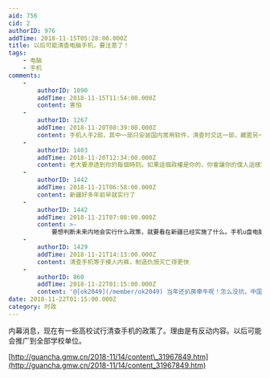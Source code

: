 ```yaml
---
aid: 756
cid: 2
authorID: 976
addTime: 2018-11-15T05:28:00.000Z
title: 以后可能清查电脑手机，要注意了！
tags:
    - 电脑
    - 手机
comments:
    -
        authorID: 1090
        addTime: 2018-11-15T11:54:00.000Z
        content: 害怕
    -
        authorID: 1267
        addTime: 2018-11-20T08:39:00.000Z
        content: 手机人手2部，其中一部只安装国内常用软件，清查时交这一部，藏匿另一部，这样能破否？
    -
        authorID: 1403
        addTime: 2018-11-20T12:34:00.000Z
        content: 老大要滲透到你的每個時刻。如果這個政權是你的，你會讓你的僕人這樣對你嗎？
    -
        authorID: 1442
        addTime: 2018-11-21T06:58:00.000Z
        content: 新疆好多年前早就实行了
    -
        authorID: 1442
        addTime: 2018-11-21T07:08:00.000Z
        content: >-
            要想判断未来内地会实行什么政策，就要看在新疆已经实施了什么。手机u盘电脑必定会被逐步清查。现在新疆对于少数民族採取的更多的是直接收缴，统一处理
    -
        authorID: 1429
        addTime: 2018-11-21T14:13:00.000Z
        content: 清查手机等于摸人内裤，制造仇恨灭亡得更快
    -
        authorID: 860
        addTime: 2018-11-22T01:15:00.000Z
        content: '@[ok2049](/member/ok2049) 当年还扒房牵牛呢！怎么没抗，中国人好管，饿死不造反。'
date: 2018-11-22T01:15:00.000Z
category: 时政
---
```


内幕消息，现在有一些高校试行清查手机的政策了。理由是有反动内容。以后可能会推广到全部学校单位。

[http://guancha.gmw.cn/2018-11/14/content\_31967849.htm](http://guancha.gmw.cn/2018-11/14/content_31967849.htm)

